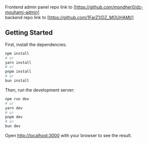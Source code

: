 Frontend admin panel repo link to [https://github.com/mondher0/dz-mouhami-admin]<br/>
backend repo link to [https://github.com/1FarZ1/DZ_MOUHAMI/]

## Getting Started

First, install the dependencies:

```bash
npm install
# or
yarn install
# or
pnpm install
# or
bun install
```

Then, run the development server:

```bash
npm run dev
# or
yarn dev
# or
pnpm dev
# or
bun dev
```

Open [http://localhost:3000](http://localhost:3000) with your browser to see the result.
